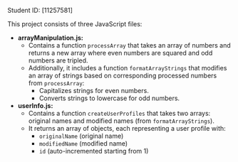 Student ID: [11257581]

This project consists of three JavaScript files:

* **arrayManipulation.js:**
    * Contains a function `processArray` that takes an array of numbers and returns a new array where even numbers are squared and odd numbers are tripled.
    * Additionally, it includes a function `formatArrayStrings` that modifies an array of strings based on corresponding processed numbers from `processArray`:
        * Capitalizes strings for even numbers.
        * Converts strings to lowercase for odd numbers.
* **userInfo.js:**
    * Contains a function `createUserProfiles` that takes two arrays: original names and modified names (from `formatArrayStrings`).
    * It returns an array of objects, each representing a user profile with:
        * `originalName` (original name)
        * `modifiedName` (modified name)
        * `id` (auto-incremented starting from 1)
